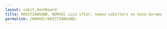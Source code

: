 ```yaml
---
layout: vakit_dashboard
title: KRISTIANSUND, NORVEC için iftar, namaz vakitleri ve hava durumu - ilçe/eyalet seç
permalink: /NORVEC/KRISTIANSUND/
---
```


<script type="text/javascript">
  var GLOBAL_COUNTRY = 'NORVEC';
  var GLOBAL_CITY = 'KRISTIANSUND';
  var GLOBAL_STATE = '';
  var lat = 72;
  var lon = 21;
</script>
